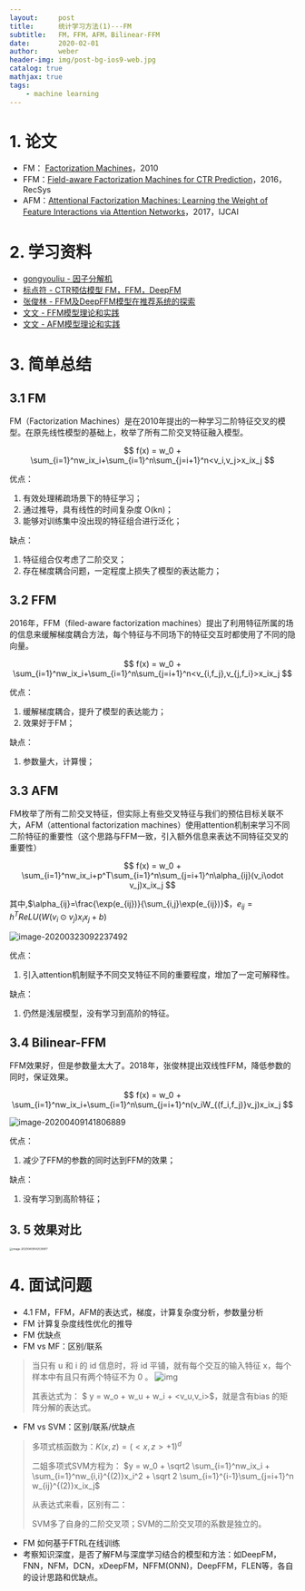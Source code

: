 ```yaml
---
layout:     post
title:      统计学习方法(1)---FM
subtitle:   FM，FFM，AFM，Bilinear-FFM
date:       2020-02-01
author:     weber
header-img: img/post-bg-ios9-web.jpg
catalog: true
mathjax: true
tags:
    - machine learning
---
```


# 1. 论文

- FM： [Factorization Machines](https://www.csie.ntu.edu.tw/~b97053/paper/Rendle2010FM.pdf)，2010
- FFM：[Field-aware Factorization Machines for CTR Prediction](https://www.csie.ntu.edu.tw/~cjlin/papers/ffm.pdf)，2016，RecSys
- AFM：[Attentional Factorization Machines: Learning the Weight of Feature Interactions via Attention Networks](https://arxiv.org/pdf/1708.04617.pdf)，2017，IJCAI

# 2. 学习资料

- [gongyouliu - 因子分解机](https://mp.weixin.qq.com/s/SlflfdqSIZGR59ch50DIAA)
- [标点符 - CTR预估模型 FM，FFM，DeepFM](https://www.biaodianfu.com/ctr-fm-ffm-deepfm.html)
- [张俊林 - FFM及DeepFFM模型在推荐系统的探索](https://zhuanlan.zhihu.com/p/67795161)
- [文文 - FFM模型理论和实践](https://www.jianshu.com/p/781cde3d5f3d)
- [文文 - AFM模型理论和实践](https://www.jianshu.com/p/83d3b2a1e55d)

# 3. 简单总结

## 3.1 FM

FM（Factorization Machines）是在2010年提出的一种学习二阶特征交叉的模型。在原先线性模型的基础上，枚举了所有二阶交叉特征融入模型。

$$
f(x) = w_0 + \sum_{i=1}^nw_ix_i+\sum_{i=1}^n\sum_{j=i+1}^n<v_i,v_j>x_ix_j
$$

优点：
1. 有效处理稀疏场景下的特征学习；
2. 通过推导，具有线性的时间复杂度 O(kn)；
3. 能够对训练集中没出现的特征组合进行泛化；

缺点：
1. 特征组合仅考虑了二阶交叉；
2. 存在梯度耦合问题，一定程度上损失了模型的表达能力；

## 3.2 FFM

2016年，FFM（filed-aware factorization machines）提出了利用特征所属的场的信息来缓解梯度耦合方法，每个特征与不同场下的特征交互时都使用了不同的隐向量。

$$
f(x) = w_0 + \sum_{i=1}^nw_ix_i+\sum_{i=1}^n\sum_{j=i+1}^n<v_{i,f_j},v_{j,f_i}>x_ix_j
$$

优点：

1. 缓解梯度耦合，提升了模型的表达能力；
2. 效果好于FM；

缺点：

1. 参数量大，计算慢；

## 3.3 AFM

FM枚举了所有二阶交叉特征，但实际上有些交叉特征与我们的预估目标关联不大，AFM（attentional factorization machines）使用attention机制来学习不同二阶特征的重要性（这个思路与FFM一致，引入额外信息来表达不同特征交叉的重要性）

$$
f(x) = w_0 + \sum_{i=1}^nw_ix_i+p^T\sum_{i=1}^n\sum_{j=i+1}^n\alpha_{ij}(v_i\odot v_j)x_ix_j
$$

其中,$\alpha_{ij}=\frac{\exp(e_{ij})}{\sum_{i,j}\exp(e_{ij})}$，$e_{ij}=h^TReLU(W(v_i \odot v_j )x_ix_j + b)$

![image-20200323092237492](https://tva1.sinaimg.cn/large/00831rSTgy1gd3lngwi3mj31e60kate7.jpg)

优点：
1. 引入attention机制赋予不同交叉特征不同的重要程度，增加了一定可解释性。

缺点：
1. 仍然是浅层模型，没有学习到高阶的特征。

## 3.4 Bilinear-FFM

FFM效果好，但是参数量太大了。2018年，张俊林提出双线性FFM，降低参数的同时，保证效果。

$$
f(x) = w_0 + \sum_{i=1}^nw_ix_i+\sum_{i=1}^n\sum_{j=i+1}^n(v_iW_{(f_i,f_j)}v_j)x_ix_j
$$

![image-20200409141806889](https://tva1.sinaimg.cn/large/00831rSTly1gdnhq1u7p6j316g0j8tow.jpg)

优点：
1. 减少了FFM的参数的同时达到FFM的效果；

缺点：
1. 没有学习到高阶特征；

## 3. 5 效果对比

<img src="https://tva1.sinaimg.cn/large/00831rSTgy1gdnhy39c4aj319a0u0tf1.jpg" alt="image-20200409142539917" style="zoom: 33%;" />

# 4. 面试问题

- 4.1 FM，FFM，AFM的表达式，梯度，计算复杂度分析，参数量分析
- FM 计算复杂度线性优化的推导
- FM 优缺点
- FM vs MF：区别/联系

> 当只有 u 和 i 的 id 信息时，将 id 平铺，就有每个交互的输入特征 x，每个样本中有且只有两个特征不为 0 。
> ![img](https://tva1.sinaimg.cn/large/00831rSTly1gdnne2emlqj30qs03mglk.jpg)
>
> 其表达式为： $ y = w_o + w_u + w_i + <v_u,v_i>$，就是含有bias 的矩阵分解的表达式。

- FM vs SVM：区别/联系/优缺点

> 多项式核函数为：$K(x,z) = (<x,z>+1)^d$
>
> 二姐多项式SVM方程为： $y = w_0 + \sqrt2 \sum_{i=1}^nw_ix_i + \sum_{i=1}^nw_{i,i}^{(2)}x_i^2 + \sqrt 2 \sum_{i=1}^{i-1}\sum_{j=i+1}^n w_{ij}^{(2)}x_ix_j$
>
> 从表达式来看，区别有二：
>
> SVM多了自身的二阶交叉项；SVM的二阶交叉项的系数是独立的。

- FM 如何基于FTRL在线训练
- 考察知识深度，是否了解FM与深度学习结合的模型和方法：如DeepFM，FNN，NFM，DCN，xDeepFM，NFFM(ONN)，DeepFFM，FLEN等，各自的设计思路和优缺点。


